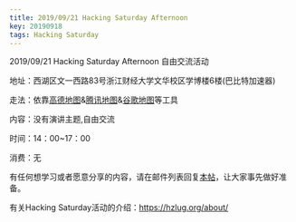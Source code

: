 ```yaml
---
title: 2019/09/21 Hacking Saturday Afternoon
key: 20190918
tags: Hacking Saturday
---
```

2019/09/21 Hacking Saturday Afternoon 自由交流活动
<!--more-->

地址：西湖区文一西路83号浙江财经大学文华校区学博楼6楼(巴比特加速器)

走法：依靠[高德地图](http://f.amap.com/39c1P_04A6iNU)&[腾讯地图](https://router.map.qq.com/short?l=b3b414c823e0d6f5adf433e6db5fee61)&[谷歌地图](https://goo.gl/maps/aD41JBYvYN82)等工具

内容：没有演讲主题,自由交流

时间：14：00~17：00

消费：无

有任何想学习或者愿意分享的内容，请在邮件列表回复[本帖](https://groups.google.com/forum/#!topic/hzlug/wTMe1wGZeSk)，让大家事先做好准备。

有关Hacking Saturday活动的介绍：https://hzlug.org/about/